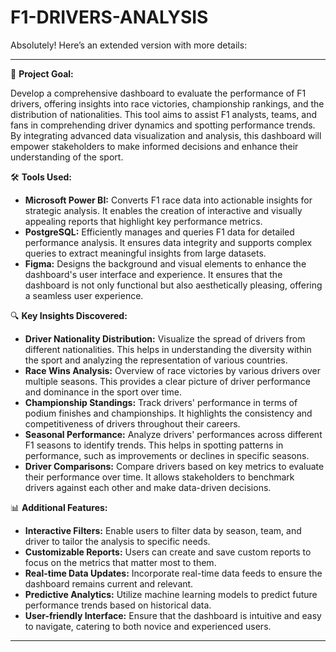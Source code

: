 # F1-DRIVERS-ANALYSIS
Absolutely! Here’s an extended version with more details:

---

🎯 **Project Goal:** 

Develop a comprehensive dashboard to evaluate the performance of F1 drivers, offering insights into race victories, championship rankings, and the distribution of nationalities. This tool aims to assist F1 analysts, teams, and fans in comprehending driver dynamics and spotting performance trends. By integrating advanced data visualization and analysis, this dashboard will empower stakeholders to make informed decisions and enhance their understanding of the sport.

🛠️ **Tools Used:**

- **Microsoft Power BI:** Converts F1 race data into actionable insights for strategic analysis. It enables the creation of interactive and visually appealing reports that highlight key performance metrics.
- **PostgreSQL:** Efficiently manages and queries F1 data for detailed performance analysis. It ensures data integrity and supports complex queries to extract meaningful insights from large datasets.
- **Figma:** Designs the background and visual elements to enhance the dashboard's user interface and experience. It ensures that the dashboard is not only functional but also aesthetically pleasing, offering a seamless user experience.

🔍 **Key Insights Discovered:**

- **Driver Nationality Distribution:** Visualize the spread of drivers from different nationalities. This helps in understanding the diversity within the sport and analyzing the representation of various countries.
- **Race Wins Analysis:** Overview of race victories by various drivers over multiple seasons. This provides a clear picture of driver performance and dominance in the sport over time.
- **Championship Standings:** Track drivers' performance in terms of podium finishes and championships. It highlights the consistency and competitiveness of drivers throughout their careers.
- **Seasonal Performance:** Analyze drivers' performances across different F1 seasons to identify trends. This helps in spotting patterns in performance, such as improvements or declines in specific seasons.
- **Driver Comparisons:** Compare drivers based on key metrics to evaluate their performance over time. It allows stakeholders to benchmark drivers against each other and make data-driven decisions.

📊 **Additional Features:**

- **Interactive Filters:** Enable users to filter data by season, team, and driver to tailor the analysis to specific needs.
- **Customizable Reports:** Users can create and save custom reports to focus on the metrics that matter most to them.
- **Real-time Data Updates:** Incorporate real-time data feeds to ensure the dashboard remains current and relevant.
- **Predictive Analytics:** Utilize machine learning models to predict future performance trends based on historical data.
- **User-friendly Interface:** Ensure that the dashboard is intuitive and easy to navigate, catering to both novice and experienced users.

---

